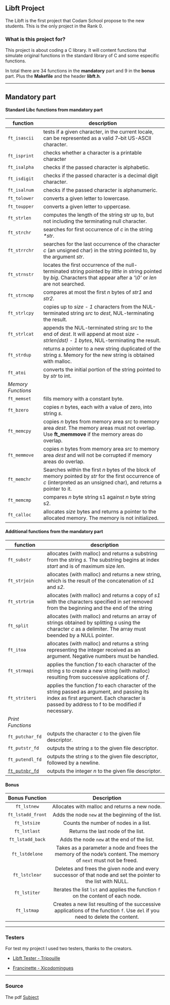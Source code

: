 ## Libft Project

The Libft is the first project that Codam School propose to the new students. This is the only project in the Rank 0.

### What is this project for?
This project is about coding a C library. It will content functions that simulate original functions in the standard library of C and some especific functions. 

In total there are 34 functions in the **mandatory** part and 9 in the **bonus** part. Plus the **Makefile** and the header **libft.h**.

---
## Mandatory part
#### Standard Libc functions from mandatory part


| function | description |
|--|--|
|``ft_isascii``|tests if a given character, in the current locale, can be represented as a valid 7–bit US-ASCII character.        
|``ft_isprint``         |checks whether a character is a printable character          
|``ft_isalpha``        |checks if the passed character is alphabetic.
|``ft_isdigit``        |checks if the passed character is a decimal digit character.
|``ft_isalnum``        |checks if the passed character is alphanumeric.
|``ft_tolower``        |converts a given letter to lowercase.
|``ft_toupper``        |converts a given letter to uppercase.
|``ft_strlen``        |computes the length of the string str up to, but not including the terminating null character.
|``ft_strchr``        |searches for first occurrence of _c_ in the string _*str_.
|``ft_strrchr``        |searches for the last occurrence of the character _c_ (an unsigned char) in the string pointed to, by the argument _str_.
|``ft_strnstr``        |locates the first occurrence of the null-terminated string pointed by _little_ in string pointed by _big_. Characters that appear after a _'\0'_ or _len_ are not searched.
|``ft_strncmp``        |compares at most the first _n_ bytes of _str1_ and _str2_.
|``ft_strlcpy``        |copies up to _size - 1_ characters from the NUL-terminated string _src_ to _dest_, NUL-terminating the result.
|``ft_strlcat``       |appends the NUL-terminated string _src_ to the end of _dest_. It will append at most _size - strlen(dst) - 1 bytes_, NUL-terminating the result.
|``ft_strdup``        |returns a pointer to a new string duplicated of the string _s_. Memory for the new string is obtained with malloc.
|``ft_atoi``        |converts the initial portion of the string pointed to by _str_ to int.
| _Memory Functions_ |
|``ft_memset``       |fills memory with a constant byte.
|``ft_bzero``        |copies _n_ bytes, each with a value of zero, into string _s_.
|``ft_memcpy``        |copies _n_ bytes from memory area _src_ to memory area _dest_. The memory areas must not overlap. Use **ft_memmove** if the memory areas do overlap.
|``ft_memmove``        |copies _n_ bytes from memory area _src_ to memory area _dest_ and will not be corrupted if memory areas do overlap.
|``ft_memchr``        |Searches within the first _n_ bytes of the block of memory pointed by _str_ for the first occurrence of _c_ (interpreted as an unsigned char), and returns a pointer to it.
|``ft_memcmp``       |compares _n_ byte string s1 against _n_ byte string s2.
|``ft_calloc``        |allocates _size_ bytes and returns a pointer to the allocated memory. The memory is not initialized.

#### Additional functions from the mandatory part


| function | description |
|--|--|
``ft_substr`` | allocates (with malloc) and returns a substring from the string _s_. The substring begins at index _start_ and is of maximum size _len_. |
| ``ft_strjoin`` | allocates (with malloc) and returns a new string, which is the result of the concatenation of _s1_ and _s2_.
| ``ft_strtrim`` | allocates (with malloc) and returns a copy of _s1_ with the characters specified in _set_ removed from the beginning and the end of the string
|``ft_split``| allocates (with malloc) and returns an array of strings obtained by splitting _s_ using the character _c_ as a delimiter. The array must beended by a NULL pointer.
|``ft_itoa``| allocates (with malloc) and returns a string representing the integer received as an argument. Negative numbers must be handled.
|``ft_strmapi``| applies the function _f_ to each character of the string _s_ to create a new string (with malloc) resulting from successive applications of _f_.
|``ft_striteri``| applies the function _f_ to each character of the string passed as argument, and passing its index as first argument. Each character is passed by address to f to be modified if necessary.
|_Print Functions_|
|``ft_putchar_fd``| outputs the character _c_ to the given file descriptor.
|``ft_putstr_fd``| outputs the string _s_ to the given file descriptor.
|``ft_putendl_fd``| outputs the string _s_ to the given file descriptor, followed by a newline.
|[``ft_putnbr_fd``](https://github.com/dudamakesthings/Libft/blob/main/ft_putnbr_fd.c)| outputs the integer _n_ to the given file descriptor.

#### Bonus
| Bonus Function | Description |
| :------------: | :---------: |
| ``ft_lstnew`` | Allocates with malloc and returns a new node. |
| ``ft_lstadd_front`` | Adds the node ``new`` at the beginning of the list. |
| ``ft_lstsize`` | Counts the number of nodes in a list. |
| ``ft_lstlast`` | Returns the last node of the list. |
| ``ft_lstadd_back`` | Adds the node ``new`` at the end of the list. |
| ``ft_lstdelone`` | Takes as a parameter a node and frees the memory of the node’s content. The memory of ``next`` must not be freed. |
| ``ft_lstclear`` | Deletes and frees the given node and every successor of that node and set the pointer to the list with NULL. |
| ``ft_lstiter`` | Iterates the list ``lst`` and applies the function ``f`` on the content of each node. |
| ``ft_lstmap`` | Creates a new list resulting of the successive applications of the function ``f``. Use ``del`` if you need to delete the content. |


---
### Testers
For test my project I used two testers, thanks to the creators.
* [Libft Tester - Tripouille](https://github.com/Tripouille/libftTester)

* [Francinette - Xicodomingues](https://github.com/xicodomingues/francinette)

---

### Source
The pdf [Subject](https://cdn.intra.42.fr/pdf/pdf/95631/en.subject.pdf)